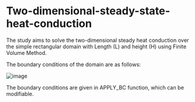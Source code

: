 # Two-dimensional-steady-state-heat-conduction
The study aims to solve the two-dimensional steady heat conduction over the simple rectangular domain with Length (L) and height (H) using Finite Volume Method.

The boundary conditions of the domain are as follows:

![image](https://github.com/Panchal1810/Two-dimensional-steady-state-heat-conduction/assets/122630851/bbcc8249-35e1-480e-98b0-5c94a4d5b360)


The boundary conditions are given in APPLY_BC function, which can be modifiable.


